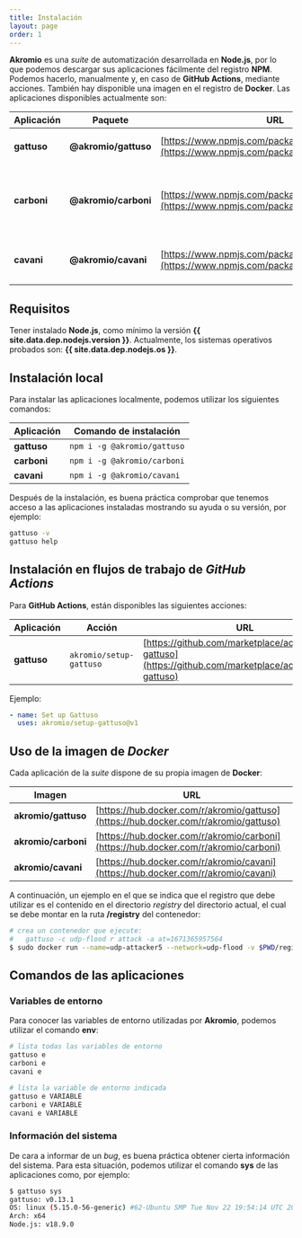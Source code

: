 ```yaml
---
title: Instalación
layout: page
order: 1
---
```


**Akromio** es una *suite* de automatización desarrollada en **Node.js**, por lo que podemos descargar sus aplicaciones fácilmente del registro **NPM**.
Podemos hacerlo, manualmente y, en caso de **GitHub Actions**, mediante acciones.
También hay disponible una imagen en el registro de **Docker**.
Las aplicaciones disponibles actualmente son:

Aplicación | Paquete | URL | Descripción
-- | -- | -- | --
**gattuso** | **@akromio/gattuso** | [https://www.npmjs.com/package/@akromio/gattuso](https://www.npmjs.com/package/@akromio/gattuso) | Automatización de propósito general.
**carboni** | **@akromio/carboni** | [https://www.npmjs.com/package/@akromio/carboni](https://www.npmjs.com/package/@akromio/carboni) | Generador y distribuidor de solicitudes de ejecución a agentes **Cavani**.
**cavani** | **@akromio/cavani** | [https://www.npmjs.com/package/@akromio/cavani](https://www.npmjs.com/package/@akromio/cavani) | Agente de ejecución en un entorno distribuido.

## Requisitos

Tener instalado **Node.js**, como mínimo la versión **{{ site.data.dep.nodejs.version }}**.
Actualmente, los sistemas operativos probados son: **{{ site.data.dep.nodejs.os }}**.

## Instalación local

Para instalar las aplicaciones localmente, podemos utilizar los siguientes comandos:

Aplicación | Comando de instalación
-- | --
**gattuso** | `npm i -g @akromio/gattuso`
**carboni** | `npm i -g @akromio/carboni`
**cavani** | `npm i -g @akromio/cavani`

Después de la instalación, es buena práctica comprobar que tenemos acceso a las aplicaciones instaladas mostrando su ayuda o su versión, por ejemplo:

```bash
gattuso -v
gattuso help
```

## Instalación en flujos de trabajo de *GitHub Actions*

Para **GitHub Actions**, están disponibles las siguientes acciones:

Aplicación | Acción | URL
-- | -- | --
**gattuso** | `akromio/setup-gattuso` | [https://github.com/marketplace/actions/setup-gattuso](https://github.com/marketplace/actions/setup-gattuso)

Ejemplo:

```yaml
- name: Set up Gattuso
  uses: akromio/setup-gattuso@v1
```

## Uso de la imagen de *Docker*

Cada aplicación de la *suite* dispone de su propia imagen de **Docker**:

Imagen | URL
-- | --
**akromio/gattuso** | [https://hub.docker.com/r/akromio/gattuso](https://hub.docker.com/r/akromio/gattuso)
**akromio/carboni** | [https://hub.docker.com/r/akromio/carboni](https://hub.docker.com/r/akromio/carboni)
**akromio/cavani** | [https://hub.docker.com/r/akromio/cavani](https://hub.docker.com/r/akromio/cavani)


A continuación, un ejemplo en el que se indica que el registro que debe utilizar es el contenido en el directorio *registry* del directorio actual, el cual se debe montar en la ruta **/registry** del contenedor:

```bash
# crea un contenedor que ejecute:
#   gattuso -c udp-flood r attack -a at=1671365957564
$ sudo docker run --name=udp-attacker5 --network=udp-flood -v $PWD/registry:/registry -id akromio/gattuso:latest gattuso -c udp-flood r attack -a at=1671365957564
```

## Comandos de las aplicaciones

### Variables de entorno

Para conocer las variables de entorno utilizadas por **Akromio**, podemos utilizar el comando **env**:

```bash
# lista todas las variables de entorno
gattuso e
carboni e
cavani e

# lista la variable de entorno indicada
gattuso e VARIABLE
carboni e VARIABLE
cavani e VARIABLE
```

### Información del sistema

De cara a informar de un *bug*, es buena práctica obtener cierta información del sistema.
Para esta situación, podemos utilizar el comando **sys** de las aplicaciones como, por ejemplo:

```bash
$ gattuso sys
gattuso: v0.13.1
OS: linux (5.15.0-56-generic) #62-Ubuntu SMP Tue Nov 22 19:54:14 UTC 2022
Arch: x64
Node.js: v18.9.0
```
